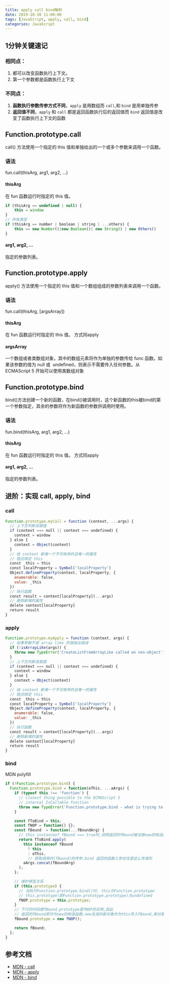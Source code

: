 ```yaml
---
title: apply call bind解析
date: 2019-10-30 11:00:00
tags: [JavaScript, apply, call, bind]
categories: JavaScript
---
```


## 1分钟关键速记
### 相同点：
1. 都可以改变函数执行上下文。
2. 第一个参数都是函数执行上下文

### 不同点：
1. **函数执行参数传参方式不同**，`apply` 是用数组而 `call`,和 `bind` 是用单独传参
2. **返回值不同**，`apply` 和 `call` 都是返回函数执行后的返回值而 `bind` 返回值是改变了函数执行上下文的函数

## Function.prototype.call
call() 方法使用一个指定的 this 值和单独给出的一个或多个参数来调用一个函数。

### 语法
fun.call(thisArg, arg1, arg2, ...)

#### thisArg
在 fun 函数运行时指定的 this 值。
```javascript
if (thisArg == undefined | null) {
	this = window
}
// 所有类型
if (thisArg == number | boolean | string | ...others) {
	this == new Number()|new Boolean()| new String() | new Others()
}
```
#### arg1, arg2, ...
指定的参数列表。


## Function.prototype.apply
apply() 方法使用一个指定的 this 值和一个数组组成的参数列表来调用一个函数。

### 语法
fun.call(thisArg, [argsArray])

#### thisArg
在 fun 函数运行时指定的 this 值。
方式同apply

#### argsArray
一个数组或者类数组对象，其中的数组元素将作为单独的参数传给 func 函数。如果该参数的值为 null 或  undefined，则表示不需要传入任何参数。从ECMAScript 5 开始可以使用类数组对象


## Function.prototype.bind 
bind()方法创建一个新的函数，在bind()被调用时，这个新函数的this被bind的第一个参数指定，其余的参数将作为新函数的参数供调用时使用。

### 语法
fun.bind(thisArg, arg1, arg2, ...)

#### thisArg
在 fun 函数运行时指定的 this 值。
方式同apply

#### arg1, arg2, ...
指定的参数列表。

## 进阶：实现 call, apply, bind
### call
```javascript
Function.prototype.myCall = function (context, ...args) {
  // 上下文判断及赋值
  if (context === null || context === undefined) {
    context = window
  } else {
    context = Object(context)
  }
  // 给 context 新增一个不可枚举的且唯一的属性
  // 隐式绑定 this
  const _this = this
  const localProperty = Symbol('localProperty')
  Object.defineProperty(context, localProperty, {
    enumerable: false,
    value: _this
  })
  // 执行函数
  const result = context[localProperty](...args)
  // 删除新增的属性
  delete context[localProperty]
  return result
}
```
### apply
```javascript
Function.prototype.myApply = function (context, args) {
  // 如果参数不是 array like 的就抛出错误
  if (!isArrayLike(args)) {
    throw new TypeError('CreateListFromArrayLike called on non-object')
  }
  // 上下文判断及赋值
  if (context === null || context === undefined) {
    context = window
  } else {
    context = Object(context)
  }
  // 给 context 新增一个不可枚举的且唯一的属性
  // 隐式绑定 this
  const _this = this
  const localProperty = Symbol('localProperty')
  Object.defineProperty(context, localProperty, {
    enumerable: false,
    value: _this
  })
  // 执行函数
  const result = context[localProperty](...args)
  // 删除新增的属性
  delete context[localProperty]
  return result
}
```
### bind

MDN polyfill

```javascript
if (!Function.prototype.bind) {
  Function.prototype.bind = function(oThis, ...aArgs) {
    if (typeof this !== 'function') {
      // closest thing possible to the ECMAScript 5
      // internal IsCallable function
      throw new TypeError('Function.prototype.bind - what is trying to be bound is not callable');
    }

    const fToBind = this;
    const fNOP = function() {};
    const fBound  = function(...fBoundArg) {
      // this instanceof fBound === true时,说明返回的fBound被当做new的构造函数调用
      return fToBind.apply(
        this instanceof fBound
          ? this
          : oThis,
          // 获取调用时(fBound)的传参.bind 返回的函数入参往往是这么传递的
        aArgs.concat(fBoundArg)
      );
    };

    // 维护原型关系
    if (this.prototype) {
      // 当执行Function.prototype.bind()时, this为Function.prototype 
      // this.prototype(即Function.prototype.prototype)为undefined
      fNOP.prototype = this.prototype; 
    }
    // 下行的代码使fBound.prototype是fNOP的实例,因此
    // 返回的fBound若作为new的构造函数,new生成的新对象作为this传入fBound,新对象的__proto__就是fNOP的实例
    fBound.prototype = new fNOP();

    return fBound;
  };
}
```

## 参考文档
* [MDN - call](https://developer.mozilla.org/zh-CN/docs/Web/JavaScript/Reference/Global_Objects/Function/call)
* [MDN - apply](https://developer.mozilla.org/zh-CN/docs/Web/JavaScript/Reference/Global_Objects/Function/apply)
* [MDN - bind](https://developer.mozilla.org/zh-CN/docs/Web/JavaScript/Reference/Global_Objects/Function/bind)